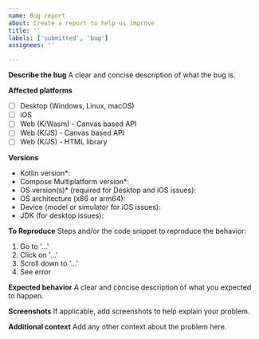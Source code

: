 ```yaml
---
name: Bug report
about: Create a report to help us improve
title: ''
labels: ['submitted', 'bug']
assignees: ''

---
```


<!--

If the bug is Android-only, report it in the [Jetpack Compose tracker](https://issuetracker.google.com/issues/new?component=612128)

-->

**Describe the bug**
A clear and concise description of what the bug is.

**Affected platforms**
<!-- Select one or multiple affected platforms below: -->
- [ ] Desktop (Windows, Linux, macOS)
- [ ] iOS
- [ ] Web (K/Wasm) - Canvas based API
- [ ] Web (K/JS) - Canvas based API
- [ ] Web (K/JS) - HTML library

**Versions**
- Kotlin version*: 
- Compose Multiplatform version*: 
- OS version(s)* (required for Desktop and iOS issues): 
- OS architecture (x86 or arm64):
- Device (model or simulator for iOS issues): 
- JDK (for desktop issues): 

**To Reproduce**
Steps and/or the code snippet to reproduce the behavior:
1. Go to '...'
2. Click on '...'
3. Scroll down to '...'
4. See error

**Expected behavior**
A clear and concise description of what you expected to happen.

**Screenshots**
If applicable, add screenshots to help explain your problem.

**Additional context**
Add any other context about the problem here.
